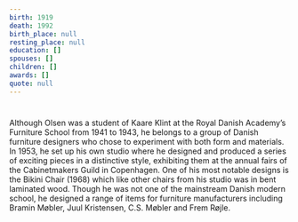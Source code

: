 ```yaml
---
birth: 1919
death: 1992
birth_place: null
resting_place: null
education: []
spouses: []
children: []
awards: []
quote: null
---
```


#

Although Olsen was a student of Kaare Klint at the Royal Danish Academy’s Furniture School from 1941 to 1943, he belongs to a group of Danish furniture designers who chose to experiment with both form and materials. In 1953, he set up his own studio where he designed and produced a series of exciting pieces in a distinctive style, exhibiting them at the annual fairs of the Cabinetmakers Guild in Copenhagen. One of his most notable designs is the Bikini Chair (1968) which like other chairs from his studio was in bent laminated wood. Though he was not one of the mainstream Danish modern school, he designed a range of items for furniture manufacturers including Bramin Møbler, Juul Kristensen, C.S. Møbler and Frem Røjle.
